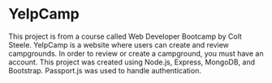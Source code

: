 # YelpCamp
This project is from a course called Web Developer Bootcamp by Colt Steele. 
YelpCamp is a website where users can create and review campgrounds. In order to review or create a campground, you must have an account. 
This project was created using Node.js, Express, MongoDB, and Bootstrap. Passport.js was used to handle authentication.
